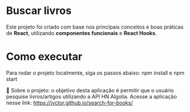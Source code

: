 # Buscar livros

Este projeto foi criado com base nos principais conceitos e boas práticas de **React**, utilizando **componentes funcionais** e **React Hooks**.

# Como executar

Para rodar o projeto localmente, siga os passos abaixo:
npm install e
npm start

📌 Sobre o projeto:
o objetivo desta aplicação é permitir que o usuário pesquise livros/artigos utilizando a API HN Algolia.
Acesse a aplicação nesse link: https://jvctor.github.io/search-for-books/

